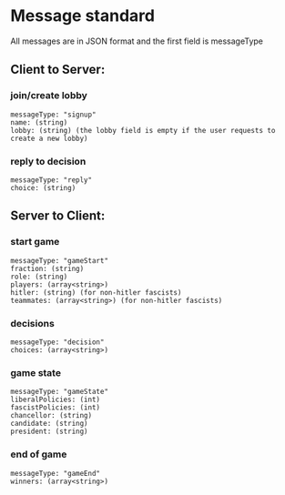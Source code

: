 # Message standard

All messages are in JSON format and the first field is messageType

## Client to Server:

### join/create lobby

```
messageType: "signup"
name: (string)
lobby: (string) (the lobby field is empty if the user requests to create a new lobby)
```

### reply to decision
```
messageType: "reply"
choice: (string)
```

## Server to Client:

### start game

```
messageType: "gameStart"
fraction: (string)
role: (string)
players: (array<string>)
hitler: (string) (for non-hitler fascists)
teammates: (array<string>) (for non-hitler fascists)
```

### decisions

```
messageType: "decision"
choices: (array<string>)
```

### game state

```
messageType: "gameState"
liberalPolicies: (int)
fascistPolicies: (int)
chancellor: (string)
candidate: (string)
president: (string)
```

### end of game
```
messageType: "gameEnd"
winners: (array<string>)
```
